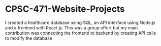 # CPSC-471-Website-Projects
I created a healthcare database using SQL, an API interface using Node.js and a frontend with React.js. This was a group effort but my main contribution was connecting the frontend to backend by creating API calls to modify the database
